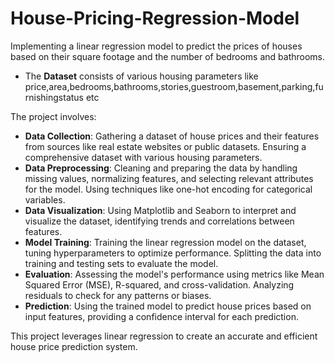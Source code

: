 # House-Pricing-Regression-Model
Implementing a linear regression model to predict the prices of houses based on their square footage and the number of bedrooms and bathrooms.

- The **Dataset** consists of various housing parameters like price,area,bedrooms,bathrooms,stories,guestroom,basement,parking,furnishingstatus etc

The project involves:

- **Data Collection**: Gathering a dataset of house prices and their features from sources like real estate websites or public datasets. Ensuring a comprehensive dataset with various housing parameters.
- **Data Preprocessing**: Cleaning and preparing the data by handling missing values, normalizing features, and selecting relevant attributes for the model. Using techniques like one-hot encoding for categorical variables.
- **Data Visualization**: Using Matplotlib and Seaborn to interpret and visualize the dataset, identifying trends and correlations between features.
- **Model Training**: Training the linear regression model on the dataset, tuning hyperparameters to optimize performance. Splitting the data into training and testing sets to evaluate the model.
- **Evaluation**: Assessing the model's performance using metrics like Mean Squared Error (MSE), R-squared, and cross-validation. Analyzing residuals to check for any patterns or biases.
- **Prediction**: Using the trained model to predict house prices based on input features, providing a confidence interval for each prediction.

This project leverages linear regression to create an accurate and efficient house price prediction system.
